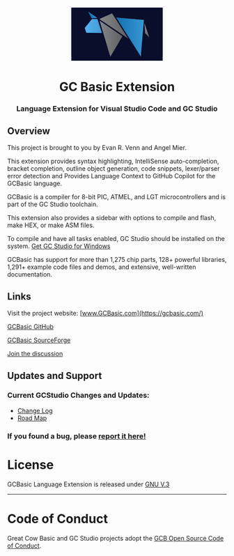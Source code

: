 <div id="GCcode-logo" align="center">
    <br />
    <img src="https://github.com/GreatCowBASIC/Corporate_Identity/blob/master/SRC/Logo/GCstudio.gif?raw=true" alt="GC Studio Logo" width="210"/>
    <h1>GC Basic Extension</h1>
    <h3>Language Extension for Visual Studio Code and GC Studio</h3>
</div>

## Overview

This project is brought to you by Evan R. Venn and Angel Mier.

This extension provides syntax highlighting, IntelliSense auto-completion, bracket completion, outline object generation, code snippets, lexer/parser error detection and Provides Language Context to GitHub Copilot for the GCBasic language.

GCBasic is a compiler for 8-bit PIC, ATMEL, and LGT microcontrollers and is part of the GC Studio toolchain.

This extension also provides a sidebar with options to compile and flash, make HEX, or make ASM files.

To compile and have all tasks enabled, GC Studio should be installed on the system. [Get GC Studio for Windows](https://sourceforge.net/projects/gcbasic/files/GCStudio%20-%20Complete%20IDE%20and%20Toolchain%20for%20Windows/GCstudioSetup.exe/download)

GCBasic has support for more than 1,275 chip parts, 128+ powerful libraries, 1,291+ example code files and demos, and extensive, well-written documentation. 

## Links

Visit the project website: [www.GCBasic.com](https://gcbasic.com/)

[GCBasic GitHub](https://github.com/GreatCowBASIC)

[GCBasic SourceForge](https://sourceforge.net/projects/gcbasic/)

[Join the discussion](https://sourceforge.net/p/gcbasic/discussion/)

## Updates and Support

### Current GCStudio Changes and Updates:
- [Change Log](https://www.gcbasic.com/bugtracking/changelog_page.php)
- [Road Map](https://www.gcbasic.com/bugtracking/roadmap_page.php)

### If you found a bug, please [report it here!](https://www.gcbasic.com/bugtracking/bug_report_page.php)


# License

GCBasic Language Extension is released under [GNU V.3](https://github.com/angelivan-spartan/vscode-GCBasic/blob/master/LICENSE)

---

# Code of Conduct

Great Cow Basic and GC Studio projects adopt the [GCB Open Source Code of Conduct](https://github.com/angelivan-spartan/vscode-GCBasic/blob/master/CODE_OF_CONDUCT.md).

